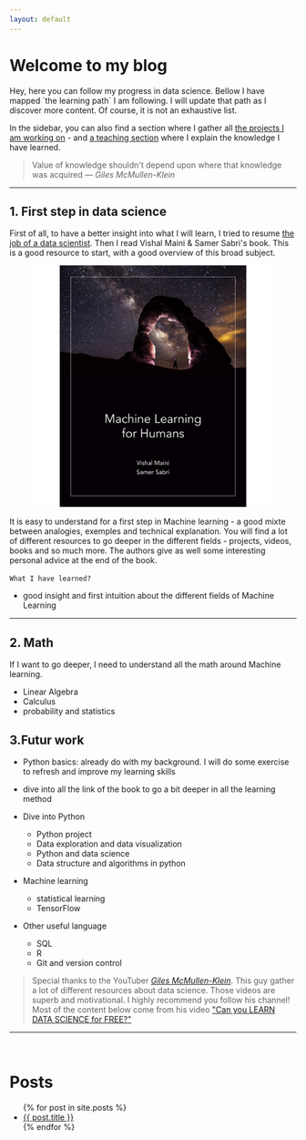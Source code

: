 ```yaml
---
layout: default
---
```

<h1>Welcome to my blog</h1>
Hey, here you can follow my progress in data science. Bellow I have mapped `the learning path` I am following. I will update that path as I discover more content. Of course, it is not an exhaustive list.

In the sidebar, you can also find a section where I gather all [the projects I am working on]({{site.url}}/my_blog/project) - and [a teaching section]({{site.url}}/my_blog/teaching) where I explain the knowledge I have learned. 

> Value of knowledge shouldn't depend upon where that knowledge was acquired <cite>&mdash; Giles McMullen-Klein</cite>

<hr>

## 1.  First step in data science
First of all, to have a better insight into what I will learn, I tried to resume [the job of a data scientist](first_article). Then I read Vishal Maini & Samer Sabri's book. This is a good resource to start, with a good overview of this broad subject.

<figure>
  <a href="https://medium.com/machine-learning-for-humans/why-machine-learning-matters-6164faf1df12"><img src="./assets/ml_human.jpg" class="center"></a>
</figure>


It is easy to understand for a first step in Machine learning - a good mixte between analogies, exemples and technical explanation. You will find a lot of different resources to go deeper in the different fields - projects, videos, books and so much more. The authors give as well some interesting personal advice at the end of the book.

`What I have learned?`
  - good insight and first intuition about the different fields of Machine Learning 

<hr>

## 2. Math
If I want to go deeper, I need to understand all the math around Machine learning.  
  * Linear Algebra  
  * Calculus  
  * probability and statistics


## 3.Futur work
- Python basics: already do with my background. I will do some exercise to refresh and improve my learning skills
- dive into all the link of the book to go a bit deeper in all the learning method

- Dive into Python
  * Python project 
  * Data exploration and data visualization 
  * Python and data science  
  * Data structure and algorithms in python  

- Machine learning   
  * statistical learning  
  * TensorFlow

- Other useful language  
  * SQL 
  * R  
  * Git and version control

> Special thanks to the YouTuber [*Giles McMullen-Klein*](https://www.youtube.com/channel/UC68KSmHePPePCjW4v57VPQg). This guy gather a lot of different resources about data science. Those videos are superb and motivational. I highly recommend you follow his channel! Most of the content below come from his video ["Can you LEARN DATA SCIENCE for FREE?"](https://www.youtube.com/watch?v=eTxyviU0Ddo&feature=share&fbclid=IwAR1Ldib0ETlVNsHHEt_TU99SMggVk_AKFvCfd0Zm-THIN7K33spV6-ayTxY)

<hr>
<br>
 <h1>Posts</h1>
<ul>
  {% for post in site.posts %}
    <li>
      <a href="/my_blog/{{ post.url }}">{{ post.title }}</a>
    </li>
  {% endfor %}
</ul>




